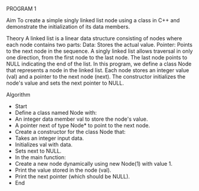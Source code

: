 PROGRAM 1

Aim
To create a simple singly linked list node using a class in C++ and demonstrate the initialization of its data members.

Theory
A linked list is a linear data structure consisting of nodes where each node contains two parts:
Data: Stores the actual value.
Pointer: Points to the next node in the sequence.
A singly linked list allows traversal in only one direction, from the first node to the last node. The last node points to NULL indicating the end of the list.
In this program, we define a class Node that represents a node in the linked list. Each node stores an integer value (val) and a pointer to the next node (next). The constructor initializes the node's value and sets the next pointer to NULL.

Algorithm

- Start
- Define a class named Node with:
- An integer data member val to store the node's value.
- A pointer next of type Node* to point to the next node.
- Create a constructor for the class Node that:
- Takes an integer input data.
- Initializes val with data.
- Sets next to NULL.
- In the main function:
- Create a new node dynamically using new Node(1) with value 1.
- Print the value stored in the node (val).
- Print the next pointer (which should be NULL).
- End
